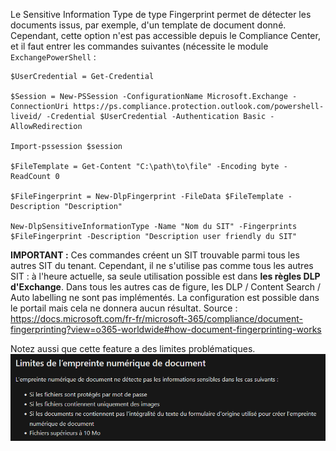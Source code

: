 Le Sensitive Information Type de type Fingerprint permet de détecter les documents issus, par exemple, d'un template de document donné.
Cependant, cette option n'est pas accessible depuis le Compliance Center, et il faut entrer les commandes suivantes (nécessite le module `ExchangePowerShell` :

```
$UserCredential = Get-Credential

$Session = New-PSSession -ConfigurationName Microsoft.Exchange -ConnectionUri https://ps.compliance.protection.outlook.com/powershell-liveid/ -Credential $UserCredential -Authentication Basic -AllowRedirection

Import-pssession $session

$FileTemplate = Get-Content "C:\path\to\file" -Encoding byte -ReadCount 0

$FileFingerprint = New-DlpFingerprint -FileData $FileTemplate -Description "Description"

New-DlpSensitiveInformationType -Name "Nom du SIT" -Fingerprints $FileFingerprint -Description "Description user friendly du SIT"
```

**IMPORTANT :**
Ces commandes créent un SIT trouvable parmi tous les autres SIT du tenant.
Cependant, il ne s'utilise pas comme tous les autres SIT : à l'heure actuelle, sa seule utilisation possible est dans **les règles DLP d'Exchange**.
Dans tous les autres cas de figure, les DLP / Content Search / Auto labelling ne sont pas implémentés. La configuration est possible dans le portail mais cela ne donnera aucun résultat.
Source : https://docs.microsoft.com/fr-fr/microsoft-365/compliance/document-fingerprinting?view=o365-worldwide#how-document-fingerprinting-works

Notez aussi que cette feature a des limites problématiques.
![image.png](/.attachments/image-dceb7648-e779-47e3-8d79-67763edbaa4a.png)
